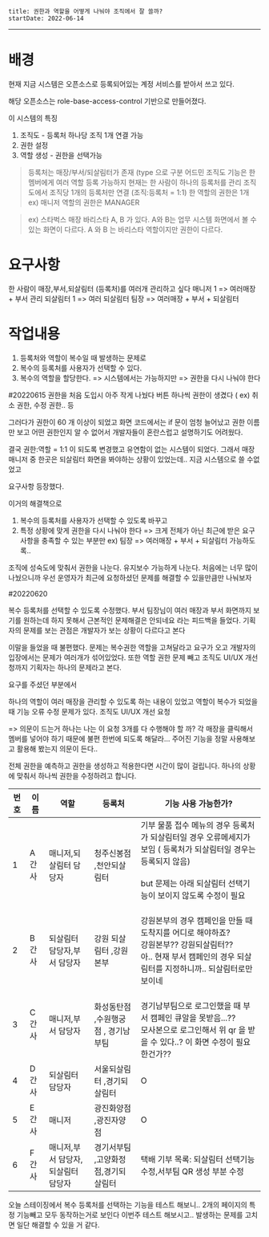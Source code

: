 ```
title: 권한과 역할을 어떻게 나눠야 조직에서 잘 쓸까?
startDate: 2022-06-14
```
---

# 배경
현재 지금 시스템은 
오픈소스로 등록되어있는 계정 서비스를 받아서 쓰고 있다.

해당 오픈소스는 
role-base-access-control 기반으로 만들어졌다.

이 시스템의 특징
1. 조직도 - 등록처 하나당 조직 1개 연결 가능
2. 권한 설정
3. 역할 생성 - 권한을 선택가능

> 등록처는 매장/부서/되살림터가 존재 (type 으로 구분
어드민 조직도 기능은 한 멤버에게 여러 역할 등록 가능하지 현재는 한 사람이 하나의 등록처를 관리
조직도에서 조직당 1개의 등록처만 연결 (조직:등록처 = 1:1)
한 역할의 권한은 1개 ex) 매니저 역할의 권한은 MANAGER

>ex) 스타벅스 매장 바리스타 A,  B 가 있다. A와 B는 업무 시스템 화면에서 볼 수 있는 화면이 다르다. A 와 B 는 바리스타 역할이지만 권한이 다르다.

# 요구사항
한 사람이 매장,부서,되살림터 (등록처)를 여러개 관리하고 싶다
매니저 1 => 여러매장 + 부서 관리
되살림터 1 => 여러 되살림터
팀장 => 여러매장 + 부서 + 되살림터

# 작업내용
1. 등록처와 역할이 복수일 때 발생하는 문제로
2. 복수의 등록처를 사용자가 선택할 수 있다.
2. 복수의 역할을 할당한다. => 시스템에서는 가능하지만 => 권한을 다시 나눠야 한다



#20220615
권한을 처음 도입시 아주 작게 나눴다 버튼 하나씩 권한이 생겼다 ( ex) 취소 권한, 수정 권한.. 등

그러다가 권한이 60 개 이상이 되었고 
화면 코드에서는 if 문이 엄청 늘어났고 권한 이름만 보고 어떤 권한인지 알 수 없어서 개발자들이 혼란스럽고 설명하기도 어려웠다.

결국 권한:역할 = 1:1 이 되도록 변경했고 유연함이 없는 시스템이 되었다.
그래서 매장 매니저 중 한곳은 되살림터 화면을 봐야하는 상황이 있었는데.. 지금 시스템으로 쓸 수없었고

요구사항 등장했다.

이거의 해결책으로 
1. 복수의 등록처를 사용자가 선택할 수 있도록 바꾸고
2. 특정 상황에 맞게 권한을 다시 나눠야 한다 => 크게 전체가 아닌 최근에 받은 요구사항을 충족할 수 있는 부분만 ex) 팀장 => 여러매장 + 부서 + 되살림터 가능하도록..

조직에 성숙도에 맞춰서 권한을 나눈다.
 유지보수 가능하게 나눈다.
 처음에는 너무 많이 나눴으니까
 우선 운영자가 최근에 요청하셨던 문제를 해결할 수 있을만큼만 나눠보자
 
#20220620

복수 등록처를 선택할 수 있도록 수정했다.
부서 팀장님이 여러 매장과 부서 화면까지 보기를 원하는데 하지 못해서
근본적인 문제해결은 안되네요 라는 피드백을 들었다.
기획자의 문제를 보는 관점은 개발자가 보는 상황이 다르다고 본다

이말을 들었을 때 불편했다.
문제는 복수권한 역할을 고쳐달라고 요구가 오고
개발자의 입장에서는 문제가 여러개가 섞어있었다.
또한 역할 권한 문제 빼고
조직도 UI/UX 개선 청까지 기획자는 하나의 문제라고 본다.

요구를 주셨던 부분에서

하나의 역할이 여러 매장을 관리할 수 있도록 하는 내용이 있었고
역할이 복수가 되었을 때 기능 오류 수정 문제가 있다.
조직도 UI/UX 개선 요청

=> 의문이 드는거 하나는 나는 이 요청 3개를 다 수행해야 할 까?
각 매장을 클릭해서 멤버를 넣어야 하기 때문에 불편 한번에 되도록 해달라...
주어진 기능을 정말 사용해보고 활용해 봤는지 의문이 든다..

전체 권한을 예측하고 권한을 생성하고 적용한다면 시간이 많이 걸립니다.
하나의 상황에 맞춰서 하나씩 권한을 수정하려고 합니다.

| 번호 | 이름 | 역할 | 등록처 | 기능 사용 가능한가? |
| --- | --- | --- | --- | --- |
| 1 | A 간사 | 매니저,되살림터 담당자 | 청주신봉점 ,천안되살림터 | 기부 물품 접수 메뉴의 경우 등록처가 되살림터일 경우 오류메세지가 보임 ( 등록처가 되살림터일 경우는 등록되지 않음)<br><br>but 문제는 아래 되살림터 선택기능이 보이지 않도록 수정이 필요<br><br> |
| 2 | B 간사 | 되살림터 담당자,부서 담당자 | 강원 되살림터 ,강원본부 | 강원본부의 경우 캠페인을 만들 때 도착지를 어디로 해야하죠?<br>강원본부?? 강원되살림터??<br>아.. 현재 부서 캠페인의 경우 되살림터를 지정하니까.. 되살림터로만 보이네<br> |
| 3 | C 간사 | 매니저,부서 담당자 | 화성동탄점 ,수원행궁점 , 경기남부팀 | <br>경기남부팀으로 로그인했을 때 부서 캠페인 큐알을 못받음...??<br>모사본으로 로그인해서 위 qr 을 받을 수 있다..? 이 화면 수정이 필요한건가??<br> |
| 4 | D 간사 | 되살림터 담당자 | 서울되살림터 ,경기되살림터 | O |
| 5 | E 간사 | 매니저 | 광진화양점 ,광진자양점 | O |
| 6 | F 간사 | 매니저,부서 담당자,되살림터 담당자 | 경기서부팀 ,고양화정점,경기되살림터 | 택배 기부 목록: 되살림터 선택기능 수정,서부팀 QR 생성 부분 수정 |

오늘 스테이징에서 복수 등록처를 선택하는 기능을 테스트 해보니..
2개의 페이지의 특정 기능빼고 모두 동작하는거로 보인다
이번주 테스트 해보시고.. 발생하는 문제를 고치면 
일단 해결할 수 있을 거 같다.